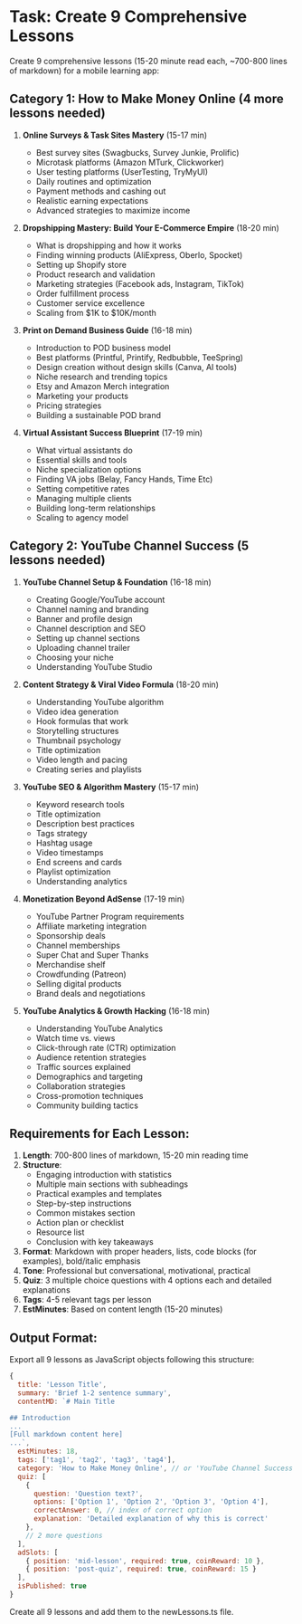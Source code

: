 # Task: Create 9 Comprehensive Lessons

Create 9 comprehensive lessons (15-20 minute read each, ~700-800 lines of markdown) for a mobile learning app:

## Category 1: How to Make Money Online (4 more lessons needed)

1. **Online Surveys & Task Sites Mastery** (15-17 min)
   - Best survey sites (Swagbucks, Survey Junkie, Prolific)
   - Microtask platforms (Amazon MTurk, Clickworker)
   - User testing platforms (UserTesting, TryMyUI)
   - Daily routines and optimization
   - Payment methods and cashing out
   - Realistic earning expectations
   - Advanced strategies to maximize income

2. **Dropshipping Mastery: Build Your E-Commerce Empire** (18-20 min)
   - What is dropshipping and how it works
   - Finding winning products (AliExpress, Oberlo, Spocket)
   - Setting up Shopify store
   - Product research and validation
   - Marketing strategies (Facebook ads, Instagram, TikTok)
   - Order fulfillment process
   - Customer service excellence
   - Scaling from $1K to $10K/month

3. **Print on Demand Business Guide** (16-18 min)
   - Introduction to POD business model
   - Best platforms (Printful, Printify, Redbubble, TeeSpring)
   - Design creation without design skills (Canva, AI tools)
   - Niche research and trending topics
   - Etsy and Amazon Merch integration
   - Marketing your products
   - Pricing strategies
   - Building a sustainable POD brand

4. **Virtual Assistant Success Blueprint** (17-19 min)
   - What virtual assistants do
   - Essential skills and tools
   - Niche specialization options
   - Finding VA jobs (Belay, Fancy Hands, Time Etc)
   - Setting competitive rates
   - Managing multiple clients
   - Building long-term relationships
   - Scaling to agency model

## Category 2: YouTube Channel Success (5 lessons needed)

1. **YouTube Channel Setup & Foundation** (16-18 min)
   - Creating Google/YouTube account
   - Channel naming and branding
   - Banner and profile design
   - Channel description and SEO
   - Setting up channel sections
   - Uploading channel trailer
   - Choosing your niche
   - Understanding YouTube Studio

2. **Content Strategy & Viral Video Formula** (18-20 min)
   - Understanding YouTube algorithm
   - Video idea generation
   - Hook formulas that work
   - Storytelling structures
   - Thumbnail psychology
   - Title optimization
   - Video length and pacing
   - Creating series and playlists

3. **YouTube SEO & Algorithm Mastery** (15-17 min)
   - Keyword research tools
   - Title optimization
   - Description best practices
   - Tags strategy
   - Hashtag usage
   - Video timestamps
   - End screens and cards
   - Playlist optimization
   - Understanding analytics

4. **Monetization Beyond AdSense** (17-19 min)
   - YouTube Partner Program requirements
   - Affiliate marketing integration
   - Sponsorship deals
   - Channel memberships
   - Super Chat and Super Thanks
   - Merchandise shelf
   - Crowdfunding (Patreon)
   - Selling digital products
   - Brand deals and negotiations

5. **YouTube Analytics & Growth Hacking** (16-18 min)
   - Understanding YouTube Analytics
   - Watch time vs. views
   - Click-through rate (CTR) optimization
   - Audience retention strategies
   - Traffic sources explained
   - Demographics and targeting
   - Collaboration strategies
   - Cross-promotion techniques
   - Community building tactics

## Requirements for Each Lesson:

1. **Length**: 700-800 lines of markdown, 15-20 min reading time
2. **Structure**:
   - Engaging introduction with statistics
   - Multiple main sections with subheadings
   - Practical examples and templates
   - Step-by-step instructions
   - Common mistakes section
   - Action plan or checklist
   - Resource list
   - Conclusion with key takeaways
3. **Format**: Markdown with proper headers, lists, code blocks (for examples), bold/italic emphasis
4. **Tone**: Professional but conversational, motivational, practical
5. **Quiz**: 3 multiple choice questions with 4 options each and detailed explanations
6. **Tags**: 4-5 relevant tags per lesson
7. **EstMinutes**: Based on content length (15-20 minutes)

## Output Format:

Export all 9 lessons as JavaScript objects following this structure:

```javascript
{
  title: 'Lesson Title',
  summary: 'Brief 1-2 sentence summary',
  contentMD: `# Main Title

## Introduction
...
[Full markdown content here]
...`,
  estMinutes: 18,
  tags: ['tag1', 'tag2', 'tag3', 'tag4'],
  category: 'How to Make Money Online', // or 'YouTube Channel Success'
  quiz: [
    {
      question: 'Question text?',
      options: ['Option 1', 'Option 2', 'Option 3', 'Option 4'],
      correctAnswer: 0, // index of correct option
      explanation: 'Detailed explanation of why this is correct'
    },
    // 2 more questions
  ],
  adSlots: [
    { position: 'mid-lesson', required: true, coinReward: 10 },
    { position: 'post-quiz', required: true, coinReward: 15 }
  ],
  isPublished: true
}
```

Create all 9 lessons and add them to the newLessons.ts file.
